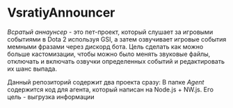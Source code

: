 # VsratiyAnnouncer

*Всратый аннаунсер* - это пет-проект, который слушает за игровыми событиями в Dota 2 используя GSI, а затем озвучивает игровые события мемными фразами через дискорд бота. Цель сделать как можно больше кастомизации, чтобы можно было менять звуковые файлы, отключать и включать озвучки определенных событий и редактировать их шанс выпада.


Данный репозиторий содержит два проекта сразу:
В папке *Agent* содержится код для агента, который написан на Node.js + NW.js. Его цель - выгрузка информации 